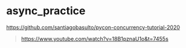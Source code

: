 # async_practice


https://github.com/santiagobasulto/pycon-concurrency-tutorial-2020

> https://www.youtube.com/watch?v=18B1pznaU1o&t=7455s
